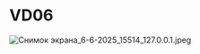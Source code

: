 # VD06

![Снимок экрана_6-6-2025_15514_127.0.0.1.jpeg](%D1%ED%E8%EC%EE%EA%20%FD%EA%F0%E0%ED%E0_6-6-2025_15514_127.0.0.1.jpeg)
